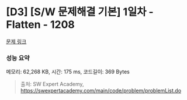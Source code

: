 # [D3] [S/W 문제해결 기본] 1일차 - Flatten - 1208 

[문제 링크](https://swexpertacademy.com/main/code/problem/problemDetail.do?contestProbId=AV139KOaABgCFAYh) 

### 성능 요약

메모리: 62,268 KB, 시간: 175 ms, 코드길이: 369 Bytes



> 출처: SW Expert Academy, https://swexpertacademy.com/main/code/problem/problemList.do